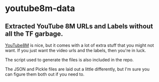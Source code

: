 # youtube8m-data
## Extracted YouTube 8M URLs and Labels without all the TF garbage.

[YouTube8M](https://research.google.com/youtube8m/index.html) is nice, but it comes with a lot of extra stuff that you might not want. 
If you just want the video urls and the labels, then you're in luck.

The script used to generate the files is also included in the repo.

The JSON and Pickle files are laid out a little differently, but I'm sure you can figure them both out if you need to.
